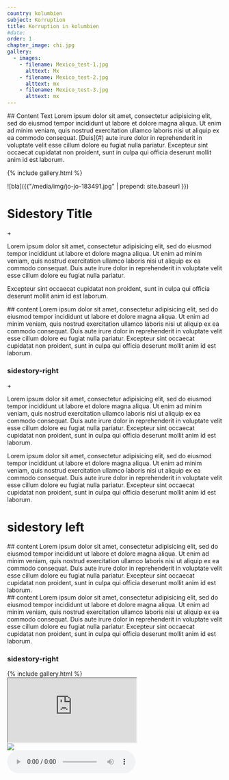 ```yaml
---
country: kolumbien
subject: Korruption
title: Korruption in kolumbien
#date:
order: 1
chapter_image: chi.jpg
gallery:
  - images:
    - filename: Mexico_test-1.jpg
      alttext: Mx
    - filename: Mexico_test-2.jpg
      alttext: mx
    - filename: Mexico_test-3.jpg
      alttext: mx
---
```

<div class="content" markdown="1">
## Content Text
Lorem ipsum dolor sit amet, consectetur adipisicing elit, sed do eiusmod tempor incididunt ut labore et dolore magna aliqua. Ut enim ad minim veniam, quis nostrud exercitation ullamco laboris nisi ut aliquip ex ea commodo consequat. [Duis](#) aute irure dolor in reprehenderit in voluptate velit esse cillum dolore eu fugiat nulla pariatur. Excepteur sint occaecat cupidatat non proident, sunt in culpa qui officia deserunt mollit anim id est laborum.

{% include gallery.html %}
</div>

<div class="has-sidestories grid" markdown="1">

<!-- sidestory-start --><div class="sidestory sidestory-left" markdown="1">
 ![bla]({{"/media/img/jo-jo-183491.jpg" | prepend: site.baseurl }})
# Sidestory Title
<p class="sidestory-toggle"><span>+</span></p>
</div><!-- sidestory-end -->

<div class="overlay sidestory-left-content content"><div class="ss-content">
<p>Lorem ipsum dolor sit amet, consectetur adipisicing elit, sed do eiusmod tempor incididunt ut labore et dolore magna aliqua. Ut enim ad minim veniam, quis nostrud exercitation ullamco laboris nisi ut aliquip ex ea commodo consequat. Duis aute irure dolor in reprehenderit in voluptate velit esse cillum dolore eu fugiat nulla pariatur.</p>
<p>Excepteur sint occaecat cupidatat non proident, sunt in culpa qui officia deserunt mollit anim id est laborum.</p></div></div>

<div class="content" markdown="1">
## content
Lorem ipsum dolor sit amet, consectetur adipisicing elit, sed do eiusmod tempor incididunt ut labore et dolore magna aliqua. Ut enim ad minim veniam, quis nostrud exercitation ullamco laboris nisi ut aliquip ex ea commodo consequat. Duis aute irure dolor in reprehenderit in voluptate velit esse cillum dolore eu fugiat nulla pariatur. Excepteur sint occaecat cupidatat non proident, sunt in culpa qui officia deserunt mollit anim id est laborum.
</div>

<!-- sidestory-start --><div class="sidestory sidestory-right" markdown="1">
### sidestory-right
<p class="sidestory-toggle"><span>+</span></p>
</div><!-- sidestory-end -->

<div class="overlay sidestory-right-content content">
<div class="ss-content"><p>Lorem ipsum dolor sit amet, consectetur adipisicing elit, sed do eiusmod tempor incididunt ut labore et dolore magna aliqua. Ut enim ad minim veniam, quis nostrud exercitation ullamco laboris nisi ut aliquip ex ea commodo consequat. Duis aute irure dolor in reprehenderit in voluptate velit esse cillum dolore eu fugiat nulla pariatur. Excepteur sint occaecat cupidatat non proident, sunt in culpa qui officia deserunt mollit anim id est laborum.</p>
<p>Lorem ipsum dolor sit amet, consectetur adipisicing elit, sed do eiusmod tempor incididunt ut labore et dolore magna aliqua. Ut enim ad minim veniam, quis nostrud exercitation ullamco laboris nisi ut aliquip ex ea commodo consequat. Duis aute irure dolor in reprehenderit in voluptate velit esse cillum dolore eu fugiat nulla pariatur. Excepteur sint occaecat cupidatat non proident, sunt in culpa qui officia deserunt mollit anim id est laborum.</p></div></div>
</div>


<div class="has-sidestories-left grid" markdown="1">

<!-- sidestory-start --><div class="sidestory sidestory-left" markdown="1">
# sidestory left
</div><!-- sidestory-end -->

<div class="content" markdown="1">
## content
Lorem ipsum dolor sit amet, consectetur adipisicing elit, sed do eiusmod tempor incididunt ut labore et dolore magna aliqua. Ut enim ad minim veniam, quis nostrud exercitation ullamco laboris nisi ut aliquip ex ea commodo consequat. Duis aute irure dolor in reprehenderit in voluptate velit esse cillum dolore eu fugiat nulla pariatur. Excepteur sint occaecat cupidatat non proident, sunt in culpa qui officia deserunt mollit anim id est laborum.
</div>

</div>

<div class="has-sidestories-right grid" markdown="1">

<div class="content" markdown="1">
## content
Lorem ipsum dolor sit amet, consectetur adipisicing elit, sed do eiusmod tempor incididunt ut labore et dolore magna aliqua. Ut enim ad minim veniam, quis nostrud exercitation ullamco laboris nisi ut aliquip ex ea commodo consequat. Duis aute irure dolor in reprehenderit in voluptate velit esse cillum dolore eu fugiat nulla pariatur. Excepteur sint occaecat cupidatat non proident, sunt in culpa qui officia deserunt mollit anim id est laborum.
</div>

<!-- sidestory-start --><div class="sidestory sidestory-right" markdown="1">
### sidestory-right
</div><!-- sidestory-end -->

</div>

<div class="media-wrapper">
{% include gallery.html %}
</div>

<div class="media-wrapper">
    <div class="video">
        <iframe src="https://www.youtube.com/embed/_SPz_Jpf3aA?ecver=1"  allowfullscreen></iframe>
    </div>
</div>

<div class="media-wrapper">
    <img src="{{"/media/img/martin-reisch-265219.jpg" | prepend: site.baseurl }}">
</div>

<div class="media-wrapper">
    <audio controls>
        <source src="{{"/media/audio/Strassengeräusche_Tankstelle_MexicoStadt_20170719.mp3" | prepend: site.baseurl }}" type="audio/mpeg">
        Your browser does not support the audio element.
    </audio>
</div>

<div class="image grid" style="background-image: url({{"/media/img/martin-reisch-265219.jpg" | prepend: site.baseurl }});">
</div>
